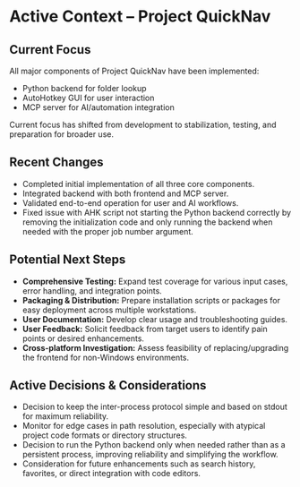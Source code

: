 # Active Context – Project QuickNav

## Current Focus

All major components of Project QuickNav have been implemented:
- Python backend for folder lookup
- AutoHotkey GUI for user interaction
- MCP server for AI/automation integration

Current focus has shifted from development to stabilization, testing, and preparation for broader use.

## Recent Changes

- Completed initial implementation of all three core components.
- Integrated backend with both frontend and MCP server.
- Validated end-to-end operation for user and AI workflows.
- Fixed issue with AHK script not starting the Python backend correctly by removing the initialization code and only running the backend when needed with the proper job number argument.

## Potential Next Steps

- **Comprehensive Testing:** Expand test coverage for various input cases, error handling, and integration points.
- **Packaging & Distribution:** Prepare installation scripts or packages for easy deployment across multiple workstations.
- **User Documentation:** Develop clear usage and troubleshooting guides.
- **User Feedback:** Solicit feedback from target users to identify pain points or desired enhancements.
- **Cross-platform Investigation:** Assess feasibility of replacing/upgrading the frontend for non-Windows environments.

## Active Decisions & Considerations

- Decision to keep the inter-process protocol simple and based on stdout for maximum reliability.
- Monitor for edge cases in path resolution, especially with atypical project code formats or directory structures.
- Decision to run the Python backend only when needed rather than as a persistent process, improving reliability and simplifying the workflow.
- Consideration for future enhancements such as search history, favorites, or direct integration with code editors.